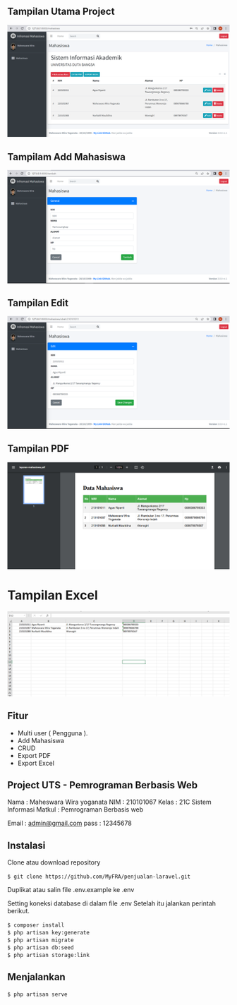 ## Tampilan Utama Project

<img src="https://github.com/mhswaraa/LARAVEL-CRUD-Mahasiswa/blob/main/public/image/Cuplikan%20layar%202023-04-26%20083306.png" alt="dashboard" border="0"></a>


## Tampilam Add Mahasiswa

<img src="https://github.com/mhswaraa/LARAVEL-CRUD-Mahasiswa/blob/main/public/image/Cuplikan%20layar%202023-04-26%20083619.png" alt="dashboard" border="0"></a>
 
 
## Tampilan Edit

<img src="https://github.com/mhswaraa/LARAVEL-CRUD-Mahasiswa/blob/main/public/image/Cuplikan%20layar%202023-04-26%20083536.png" alt="dashboard" border="0"></a>


## Tampilan PDF

<img src="https://github.com/mhswaraa/LARAVEL-CRUD-Mahasiswa/blob/main/public/image/Cuplikan%20layar%202023-04-26%20083707.png" alt="dashboard" border="0"></a>


# Tampilan Excel

<img src="https://github.com/mhswaraa/LARAVEL-CRUD-Mahasiswa/blob/main/public/image/Cuplikan%20layar%202023-04-26%20084004.png" alt="dashboard" border="0"></a>


## Fitur

- Multi user ( Pengguna ).
- Add Mahasiswa
- CRUD
- Export PDF
- Export Excel


## Project UTS - Pemrograman Berbasis Web

Nama    : Maheswara Wira yoganata
NIM     : 210101067
Kelas   : 21C Sistem Informasi
Matkul  : Pemrograman Berbasis web


Email   : admin@gmail.com
pass    : 12345678


## Instalasi

Clone atau download repository

`$ git clone https://github.com/MyFRA/penjualan-laravel.git`

Duplikat atau salin file .env.example ke .env

Setting koneksi database di dalam file .env
Setelah itu jalankan perintah berikut.

`$ composer install` <br>
`$ php artisan key:generate` <br>
`$ php artisan migrate` <br>
`$ php artisan db:seed` <br>
`$ php artisan storage:link`

## Menjalankan

`$ php artisan serve`
<br><br>
